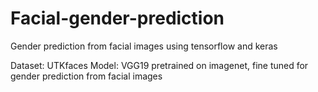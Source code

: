 # Facial-gender-prediction
Gender prediction from facial images using tensorflow and keras

Dataset: UTKfaces
Model: VGG19 pretrained on imagenet, fine tuned for gender prediction from facial images
